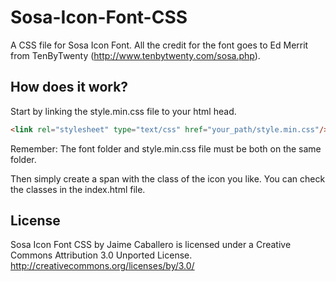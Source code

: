 Sosa-Icon-Font-CSS
==================

A CSS file for Sosa Icon Font. 
All the credit for the font goes to Ed Merrit from TenByTwenty (http://www.tenbytwenty.com/sosa.php).

How does it work? 
-----------------
Start by linking the style.min.css file to your html head.
```html
<link rel="stylesheet" type="text/css" href="your_path/style.min.css"/>
```
Remember: The font folder and style.min.css file must be both on the same folder.

Then simply create a span with the class of the icon you like. You can check the classes in the index.html file.

License
-------
Sosa Icon Font CSS by Jaime Caballero is licensed under a Creative Commons Attribution 3.0 Unported License. http://creativecommons.org/licenses/by/3.0/